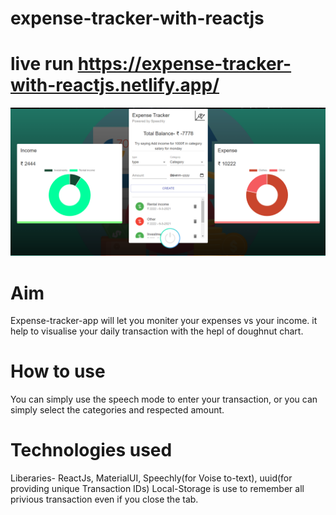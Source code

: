 # expense-tracker-with-reactjs
# live run https://expense-tracker-with-reactjs.netlify.app/
![](Capture.PNG)

# Aim
Expense-tracker-app will let you moniter your expenses vs your income.
it help to visualise your daily transaction with the hepl of doughnut chart.

# How to use
You can simply use the speech mode to enter your transaction, or you can simply select the categories and respected amount.

# Technologies used
Liberaries- ReactJs, MaterialUI, Speechly(for Voise to-text), uuid(for providing unique Transaction IDs)
Local-Storage is use to remember all privious transaction even if you close the tab.

